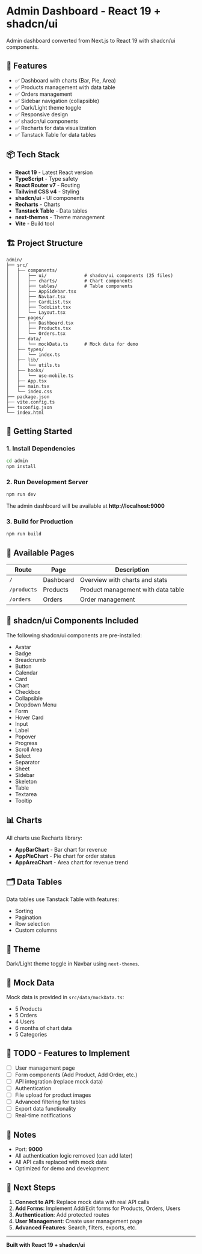 # Admin Dashboard - React 19 + shadcn/ui

Admin dashboard converted from Next.js to React 19 with shadcn/ui components.

## 🚀 Features

- ✅ Dashboard with charts (Bar, Pie, Area)
- ✅ Products management with data table
- ✅ Orders management
- ✅ Sidebar navigation (collapsible)
- ✅ Dark/Light theme toggle
- ✅ Responsive design
- ✅ shadcn/ui components
- ✅ Recharts for data visualization
- ✅ Tanstack Table for data tables

## 📦 Tech Stack

- **React 19** - Latest React version
- **TypeScript** - Type safety
- **React Router v7** - Routing
- **Tailwind CSS v4** - Styling
- **shadcn/ui** - UI components
- **Recharts** - Charts
- **Tanstack Table** - Data tables
- **next-themes** - Theme management
- **Vite** - Build tool

## 🏗️ Project Structure

```
admin/
├── src/
│   ├── components/
│   │   ├── ui/              # shadcn/ui components (25 files)
│   │   ├── charts/          # Chart components
│   │   ├── tables/          # Table components
│   │   ├── AppSidebar.tsx
│   │   ├── Navbar.tsx
│   │   ├── CardList.tsx
│   │   ├── TodoList.tsx
│   │   └── Layout.tsx
│   ├── pages/
│   │   ├── Dashboard.tsx
│   │   ├── Products.tsx
│   │   └── Orders.tsx
│   ├── data/
│   │   └── mockData.ts      # Mock data for demo
│   ├── types/
│   │   └── index.ts
│   ├── lib/
│   │   └── utils.ts
│   ├── hooks/
│   │   └── use-mobile.ts
│   ├── App.tsx
│   ├── main.tsx
│   └── index.css
├── package.json
├── vite.config.ts
├── tsconfig.json
└── index.html
```

## 🎯 Getting Started

### 1. Install Dependencies

```bash
cd admin
npm install
```

### 2. Run Development Server

```bash
npm run dev
```

The admin dashboard will be available at **http://localhost:9000**

### 3. Build for Production

```bash
npm run build
```

## 📄 Available Pages

| Route | Page | Description |
|-------|------|-------------|
| `/` | Dashboard | Overview with charts and stats |
| `/products` | Products | Product management with data table |
| `/orders` | Orders | Order management |

## 🎨 shadcn/ui Components Included

The following shadcn/ui components are pre-installed:

- Avatar
- Badge
- Breadcrumb
- Button
- Calendar
- Card
- Chart
- Checkbox
- Collapsible
- Dropdown Menu
- Form
- Hover Card
- Input
- Label
- Popover
- Progress
- Scroll Area
- Select
- Separator
- Sheet
- Sidebar
- Skeleton
- Table
- Textarea
- Tooltip

## 📊 Charts

All charts use Recharts library:

- **AppBarChart** - Bar chart for revenue
- **AppPieChart** - Pie chart for order status
- **AppAreaChart** - Area chart for revenue trend

## 🗂️ Data Tables

Data tables use Tanstack Table with features:

- Sorting
- Pagination
- Row selection
- Custom columns

## 🌙 Theme

Dark/Light theme toggle in Navbar using `next-themes`.

## 🔄 Mock Data

Mock data is provided in `src/data/mockData.ts`:

- 5 Products
- 5 Orders
- 4 Users
- 6 months of chart data
- 5 Categories

## 🚧 TODO - Features to Implement

- [ ] User management page
- [ ] Form components (Add Product, Add Order, etc.)
- [ ] API integration (replace mock data)
- [ ] Authentication
- [ ] File upload for product images
- [ ] Advanced filtering for tables
- [ ] Export data functionality
- [ ] Real-time notifications

## 📝 Notes

- Port: **9000**
- All authentication logic removed (can add later)
- All API calls replaced with mock data
- Optimized for demo and development

## 🎯 Next Steps

1. **Connect to API**: Replace mock data with real API calls
2. **Add Forms**: Implement Add/Edit forms for Products, Orders, Users
3. **Authentication**: Add protected routes
4. **User Management**: Create user management page
5. **Advanced Features**: Search, filters, exports, etc.

---

**Built with React 19 + shadcn/ui**
